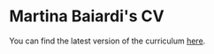 # Martina Baiardi's CV

You can find the latest version of the curriculum [here](https://github.com/anitvam/curriculum-vitae/releases/latest/download/curriculum-vitae.pdf).
